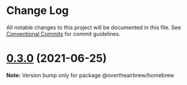 # Change Log

All notable changes to this project will be documented in this file.
See [Conventional Commits](https://conventionalcommits.org) for commit guidelines.

# [0.3.0](https://github.com/overtheairbrew/homebrew/compare/v0.2.3...v0.3.0) (2021-06-25)

**Note:** Version bump only for package @overtheairbrew/homebrew
